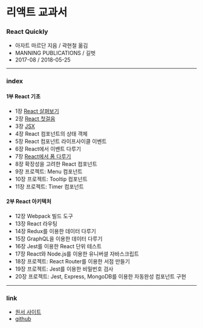 # 리액트 교과서
### React Quickly

- 아자트 마르단 지음 / 곽현철 옮김
- MANNING PUBLICATIONS / 길벗
- 2017-08 / 2018-05-25

- - -
### index

#### 1부 React 기초
- 1장 [React 살펴보기](./01-meeting_react.md)
- 2장 [React 첫걸음](./02-baby_steps_with_react.md)
- 3장 [JSX](./03-introduction_to_jsx.md) 
- 4장 React 컴포넌트의 상태 객체 
- 5장 React 컴포넌트 라이프사이클 이벤트 
- 6장 React에서 이벤트 다루기 
- 7장 [React에서 폼 다루기](./07-working_with_forms_in_React.md) 
- 8장 확장성을 고려한 React 컴포넌트 
- 9장 프로젝트: Menu 컴포넌트 
- 10장 프로젝트: Tooltip 컴포넌트 
- 11장 프로젝트: Timer 컴포넌트 


#### 2부 React 아키텍처 
- 12장 Webpack 빌드 도구 
- 13장 React 라우팅 
- 14장 Redux를 이용한 데이터 다루기 
- 15장 GraphQL을 이용한 데이터 다루기 
- 16장 Jest를 이용한 React 단위 테스트 
- 17장 React와 Node.js를 이용한 유니버셜 자바스크립트 
- 18장 프로젝트: React Router를 이용한 서점 만들기 
- 19장 프로젝트: Jest를 이용한 비밀번호 검사 
- 20장 프로젝트: Jest, Express, MongoDB를 이용한 자동완성 컴포넌트 구현 

- - -
### link
- [원서 사이트](https://www.manning.com/books/react-quickly)   
- [github](https://github.com/azat-co/react-quickly)